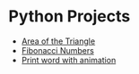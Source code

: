 # Python Projects

-   [Area of the Triangle](./Area%20of%20​​the%20triangle/)
-   [Fibonacci Numbers](./Fibonacci%20Numbers/)
-   [Print word with animation](./Print%20Word%20Animation/)
